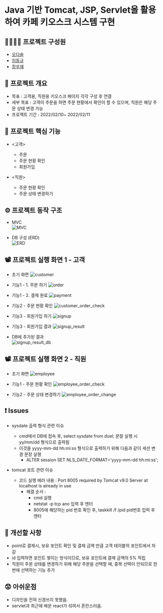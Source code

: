 # Java 기반 Tomcat, JSP, Servlet을 활용하여 카페 키오스크 시스템 구현


## 👨‍👨‍👦‍👦 프로젝트 구성원
- [오다솔](https://github.com/ohdasol)
- [임동규](https://github.com/dongkyuu)
- [장우재](https://github.com/WoojaeJang)


## 📑 프로젝트 개요
- 목표 : 고객용, 직원용 키오스크 페이지 각각 구성 후 연결
- 세부 목표 : 고객이 주문을 하면 주문 현황에서 확인이 할 수 있으며, 직원은 해당 주문 상태 변경 가능
- 프로젝트 기간 : 2022/02/10~ 2022/02/11


## 🌟 프로젝트 핵심 기능
- <고객>
  - 주문
  - 주문 현황 확인
  - 회원가입

- <직원>
  - 주문 현황 확인
  - 주문 상태 변경하기


## ⚙️ 프로젝트 동작 구조
- MVC  
![MVC](./README_images/01_MVC.JPG)

- DB 구성 (ERD)  
![ERD](./README_images/02_ERD.JPG)


## 📽️ 프로젝트 실행 화면 1 - 고객
- 초기 화면
![customer](./README_images/03_customer.JPG)

- 기능1 - 1. 주문 하기
![order](./README_images/04_order.JPG)

- 기능1 - 2. 결제 완료
![payment](./README_images/05_payment.JPG)

- 기능2 - 주문 현황 확인
![customer_order_check](./README_images/06_customer_order_check.JPG)

- 기능3 - 회원가입 하기
![signup](./README_images/07_signup.JPG)

- 기능3 - 회원가입 결과
![signup_result](./README_images/08_signup_result.JPG)

- DB에 추가된 결과  
![signup_result_db](./README_images/09_signup_result_db.JPG)  

    
    
## 📽️ 프로젝트 실행 화면 2 - 직원
- 초기 화면
![employee](./README_images/10_employee.JPG)

- 기능1 - 주문 현황 확인
![employee_order_check](./README_images/11_employee_order_check.JPG)

- 기능2 - 주문 상태 변경하기
![employee_order_change](./README_images/12_employee_order_change.JPG)


## ❗ Issues
- sysdate 출력 형식 관련 이슈
    - cmd에서 DB에 접속 후, select sysdate from duel; 문잘 실행 시 yy/mm/dd 형식으로 출력됨
    - 이것을 yyyy-mm-dd hh:mi:ss 형식으로 출력하기 위해 다음과 같이 세션 변경 문장 실행
      - ALTER session SET NLS_DATE_FORMAT='yyyy-mm-dd hh:mi:ss';

- tomcat 포트 관련 이슈
    - 코드 실행 에러 내용 : Port 8005 required by Tomcat v9.0 Server at localhost is already in use
      - 해결 순서 :
        - cmd 실행
        - netstat -p tcp ano 입력 후 엔터
        - 8005에 해당하는 pid 번호 확인 후, taskkill /f /pid pid번호 입력 후 엔터

## 🔨 개선할 사항
- point로 결제시, 보유 포인트 확인 및 결제 금액 만큼 고객 테이블의 포인트에서 차감 
- id 입력하면 포인트 쌓이는 방식이므로, 보유 포인트에 결제 금액의 5% 적립
- 직원이 주문 상태를 변경하기 위해 해당 주문을 선택할 때, 중복 선택이 안되므로 한번에 선택하는 기능 추가

## 😟 아쉬운점
- 디자인을 전혀 신경쓰지 못했음.
- servlet과 최근에 배운 react가 섞여서 혼란스러움.

 